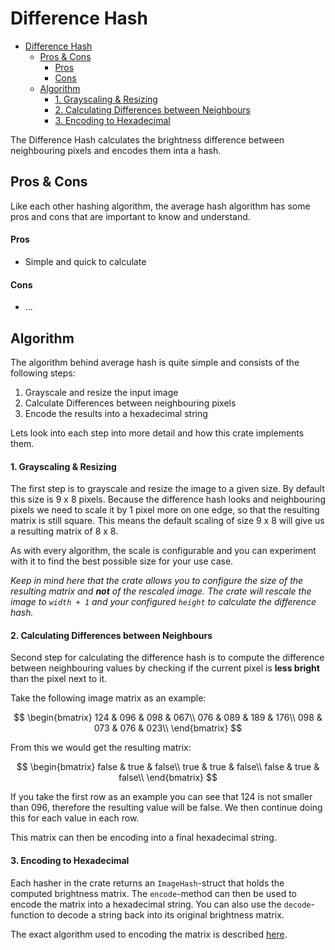 # Difference Hash

- [Difference Hash](#difference-hash)
  - [Pros \& Cons](#pros--cons)
      - [Pros](#pros)
      - [Cons](#cons)
  - [Algorithm](#algorithm)
      - [1. Grayscaling \& Resizing](#1-grayscaling--resizing)
      - [2. Calculating Differences between Neighbours](#2-calculating-differences-between-neighbours)
      - [3. Encoding to Hexadecimal](#3-encoding-to-hexadecimal)

The Difference Hash calculates the brightness difference between neighbouring pixels and encodes them inta a hash.

## Pros & Cons

Like each other hashing algorithm, the average hash algorithm has some pros and cons that are important to know and understand.

#### Pros

* Simple and quick to calculate

#### Cons

* ...


## Algorithm

The algorithm behind average hash is quite simple and consists of the following steps:

1. Grayscale and resize the input image
2. Calculate Differences between neighbouring pixels
3. Encode the results into a hexadecimal string

Lets look into each step into more detail and how this crate implements them.

#### 1. Grayscaling & Resizing

The first step is to grayscale and resize the image to a given size. By default this size is 9 x 8 pixels. Because the difference hash looks and neighbouring pixels we need to scale it by 1 pixel more on one edge, so that the resulting matrix is still square. This means the default scaling of size 9 x 8 will give us a resulting matrix of 8 x 8.

As with every algorithm, the scale is configurable and you can experiment with it to find the best possible size for your use case.

_Keep in mind here that the crate allows you to configure the size of the resulting matrix and **not** of the rescaled image. The crate will rescale the image to `width + 1` and your configured `height` to calculate the difference hash._

#### 2. Calculating Differences between Neighbours

Second step for calculating the difference hash is to compute the difference between neighbouring values by checking if the current pixel is **less bright** than the pixel next to it.

Take the following image matrix as an example:

$$
\begin{bmatrix}
124 & 096 & 098 & 067\\
076 & 089 & 189 & 176\\
098 & 073 & 076 & 023\\
\end{bmatrix}
$$

From this we would get the resulting matrix:

$$
\begin{bmatrix}
false & true & false\\
true & true & false\\
false & true & false\\
\end{bmatrix}
$$

If you take the first row as an example you can see that $124$ is not smaller than $096$, therefore the resulting value will be false. We then continue doing this for each value in each row.

This matrix can then be encoding into a final hexadecimal string.

#### 3. Encoding to Hexadecimal

Each hasher in the crate returns an `ImageHash`-struct that holds the computed brightness matrix. The `encode`-method can then be used to encode the matrix into a hexadecimal string. You can also use the `decode`-function to decode a string back into its original brightness matrix.

The exact algorithm used to encoding the matrix is described [here](./encoding.md).
